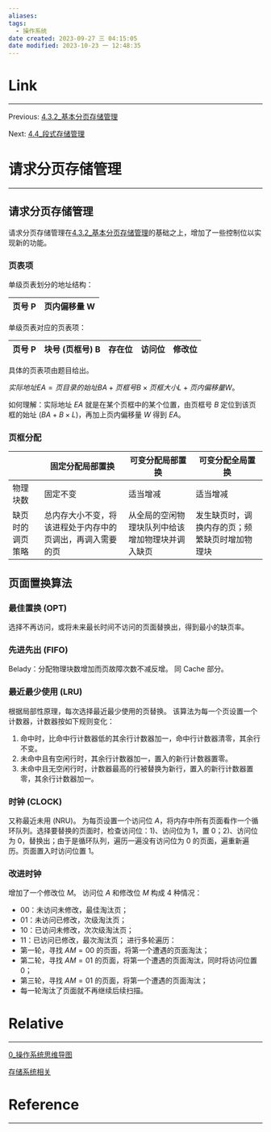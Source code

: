 ```yaml
---
aliases:
tags:
  - 操作系统
date created: 2023-09-27 三 04:15:05
date modified: 2023-10-23 一 12:48:35
---
```


# Link

---

Previous: [4.3.2\_基本分页存储管理](4.3.2_基本分页存储管理.md)

Next: [4.4\_段式存储管理](4.4_段式存储管理.md)

# 请求分页存储管理

---

## 请求分页存储管理

请求分页存储管理在[4.3.2\_基本分页存储管理](4.3.2_基本分页存储管理.md)的基础之上，增加了一些控制位以实现新的功能。

### 页表项

单级页表划分的地址结构：

| 页号 P | 页内偏移量 W |
| ------ | ------------ |

单级页表对应的页表项：

| 页号 P | 块号 (页框号) B | 存在位 | 访问位 | 修改位 |
| ------ | --------------- | ------ | ------ | ------ |

具体的页表项由题目给出。

$实际地址EA=页目录的始址BA+页框号B\times 页框大小L+页内偏移量W$。

如何理解：实际地址 $EA$ 就是在某个页框中的某个位置，由页框号 $B$ 定位到该页框的始址 ($BA+B\times L$)，再加上页内偏移量 $W$ 得到 $EA$。

### 页框分配

|                  | 固定分配局部置换                                           | 可变分配局部置换                                 | 可变分配全局置换                               |
| ---------------- | ---------------------------------------------------------- | ------------------------------------------------ | ---------------------------------------------- |
| 物理块数         | 固定不变                                                   | 适当增减                                         | 适当增减                                       |
| 缺页时的调页策略 | 总内存大小不变，将该进程处于内存中的页调出，再调入需要的页 | 从全局的空闲物理块队列中给该增加物理块并调入缺页 | 发生缺页时，调换内存的页；频繁缺页时增加物理块 |

## 页面置换算法

### 最佳置换 (OPT)

选择不再访问，或将未来最长时间不访问的页面替换出，得到最小的缺页率。

### 先进先出 (FIFO)

Belady：分配物理块数增加而页故障次数不减反增。
同 Cache 部分。

### 最近最少使用 (LRU)

根据局部性原理，每次选择最近最少使用的页替换。
该算法为每一个页设置一个计数器，计数器按如下规则变化：

1. 命中时，比命中行计数器低的其余行计数器加一，命中行计数器清零，其余行不变。
2. 未命中且有空闲行时，其余行计数器加一，置入的新行计数器置零。
3. 未命中且无空闲行时，计数器最高的行被替换为新行，置入的新行计数器置零，其余行计数器加一。

### 时钟 (CLOCK)

又称最近未用 (NRU)。
为每页设置一个访问位 $A$，将内存中所有页面看作一个循环队列。选择要替换的页面时，检查访问位：1)、访问位为 1，置 0；2)、访问位为 0，替换出；由于是循环队列，遍历一遍没有访问位为 0 的页面，遍重新遍历。页面置入时访问位置 1。

### 改进时钟

增加了一个修改位 $M$。
访问位 $A$ 和修改位 $M$ 构成 4 种情况：

- $00$：未访问未修改，最佳淘汰页；
- $01$：未访问已修改，次级淘汰页；
- $10$：已访问未修改，次次级淘汰页；
- $11$：已访问已修改，最次淘汰页；
  进行多轮遍历：
- 第一轮，寻找 $AM=00$ 的页面，将第一个遭遇的页面淘汰；
- 第二轮，寻找 $AM=01$ 的页面，将第一个遭遇的页面淘汰，同时将访问位置 0；
- 第三轮，寻找 $AM=01$ 的页面，将第一个遭遇的页面淘汰；
- 每一轮淘汰了页面就不再继续后续扫描。

# Relative

---

[0\_操作系统思维导图](0_操作系统思维导图.md)

[存储系统相关](存储系统相关.md)

# Reference

---

